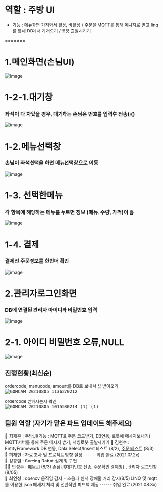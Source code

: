 # 역할 : 주방 UI
- 기능 : 메뉴화면 가져와서 활성, 비활성 / 주문을 MQTT를 통해 메시지로 받고 linq를 통해 DB에서 가져오기 / 로봇 출발시키기

=======
# 1.메인화면(손님UI)
![image](https://user-images.githubusercontent.com/77951833/128292847-bb93b225-cc8d-421c-ac6f-589ef8fb92df.png)
# 1-2-1.대기창
### 좌석이 다 차있을 경우, 대기하는 손님은 번호를 입력후 전송()()
![image](https://user-images.githubusercontent.com/77951833/128315581-6842f6d8-468d-4ae2-8359-8386d7db9a4b.png)
# 1-2.메뉴선택창
### 손님이 좌석선택을 하면 메뉴선택창으로 이동
![image](https://user-images.githubusercontent.com/77951833/128292940-f442b317-e420-46f9-984d-4d53804f81f4.png)
# 1-3. 선택한메뉴
### 각 항목에 해당하는 메뉴를 누르면 정보 (메뉴, 수량, 가격)이 뜸 
![image](https://user-images.githubusercontent.com/77951833/128293159-6945458f-0fea-4f9f-9117-2fc71016753b.png)
# 1-4. 결제
### 결제전 주문정보를 한번더 확인 
![image](https://user-images.githubusercontent.com/77951833/128316013-2ce1fe4f-1668-4870-8aa5-d8ab554c2ce5.png)

# 2.관리자로그인화면
### DB에 연결된 관리자 아이디와 비밀번호 입력
![image](https://user-images.githubusercontent.com/77951833/128316336-12909279-a61f-4a2e-9456-0683b2d2578f.png)

# 2-1. 아이디 비밀번호 오류,NULL
![image](https://user-images.githubusercontent.com/77951833/128316537-8127b79e-de2d-4268-8a9e-5f7aa3d33405.png)



## 진행현황(최신순)  
ordercode, menucode, amount를 DB로 보내서 값 받아오기  
<kbd>![GOMCAM 20210805_1136270212](https://user-images.githubusercontent.com/73567433/128282450-f8da6211-973a-4bc8-ab30-672ee43c4fff.gif)</kbd>
  

ordercode 받아지는지 확인  
<kbd>![GOMCAM 20210805_1015580214 (1) (1)](https://user-images.githubusercontent.com/73567433/128276530-10f15f94-dfa1-4475-b19d-ef8333d31189.gif)</kbd>

## 팀원 역할 (자기가 맡은 파트 업데이트 해주세요)  
🧓 최재훈 : 주방UI(기능 : MQTT로 주문 코드받기, DB연동, 로봇에 메세지보내기) MQTT서버를 통해 주문 메시지 받기, 서빙로봇 출발시키기
👦 김현수 : EntityFramework DB 연동, Data Select/Insert 테스트 (8/2), [주문 테스트](https://github.com/jacksimuse/Project_EATS/tree/main/OrderTest) (8/3)  
🧑 허재현 : 자료 조사 및 프로젝트 방향 설정 ------ 취업 완료 (2021.07.2x)   
🧔 성홍렬 : Serving Robot 설계 및 구현   
👩‍🦰 안성주 :  [메뉴UI](https://github.com/jacksimuse/Project_EATS/tree/main/kiosk1) (8/3) 손님UI(대기번호 전송, 주문확인 결제창) , 관리자 로그인창 (8/05)       
👩 최연성 :  opencv 움직임 감지 + 초음파 센서 장애물 거리 감지(8/5) LINQ 및 mqtt를 이용한 json 메세지 처리 및 전반적인 피드백 제공 ------ 취업 완료 (2021.08.3x)   
<br/>
